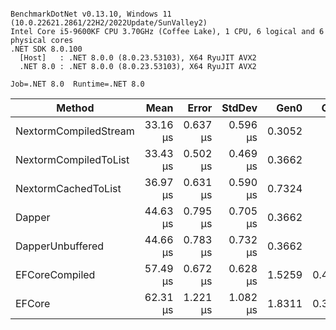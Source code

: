 ```

BenchmarkDotNet v0.13.10, Windows 11 (10.0.22621.2861/22H2/2022Update/SunValley2)
Intel Core i5-9600KF CPU 3.70GHz (Coffee Lake), 1 CPU, 6 logical and 6 physical cores
.NET SDK 8.0.100
  [Host]   : .NET 8.0.0 (8.0.23.53103), X64 RyuJIT AVX2
  .NET 8.0 : .NET 8.0.0 (8.0.23.53103), X64 RyuJIT AVX2

Job=.NET 8.0  Runtime=.NET 8.0  

```
| Method                | Mean     | Error    | StdDev   | Gen0   | Gen1   | Allocated |
|---------------------- |---------:|---------:|---------:|-------:|-------:|----------:|
| NextormCompiledStream | 33.16 μs | 0.637 μs | 0.596 μs | 0.3052 |      - |   1.46 KB |
| NextormCompiledToList | 33.43 μs | 0.502 μs | 0.469 μs | 0.3662 |      - |   1.73 KB |
| NextormCachedToList   | 36.97 μs | 0.631 μs | 0.590 μs | 0.7324 |      - |   3.56 KB |
| Dapper                | 44.63 μs | 0.795 μs | 0.705 μs | 0.3662 |      - |   1.88 KB |
| DapperUnbuffered      | 44.66 μs | 0.783 μs | 0.732 μs | 0.3662 |      - |    1.8 KB |
| EFCoreCompiled        | 57.49 μs | 0.672 μs | 0.628 μs | 1.5259 | 0.4883 |   7.19 KB |
| EFCore                | 62.31 μs | 1.221 μs | 1.082 μs | 1.8311 | 0.3662 |   8.63 KB |
